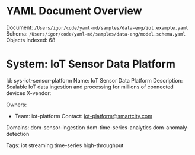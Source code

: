 # YAML Document Overview
Document: `/Users/igor/code/yaml-md/samples/data-eng/iot.example.yaml`
Schema: `/Users/igor/code/yaml-md/samples/data-eng/model.schema.yaml`
Objects Indexed: 68

<a id="sys-iot-sensor-platform"></a>
# System: IoT Sensor Data Platform

Id: sys-iot-sensor-platform
Name: IoT Sensor Data Platform
Description: Scalable IoT data ingestion and processing for millions of connected devices
X-vendor: 

Owners:
- Team: iot-platform Contact: iot-platform@smartcity.com

Domains: dom-sensor-ingestion dom-time-series-analytics dom-anomaly-detection

Tags: iot streaming time-series high-throughput